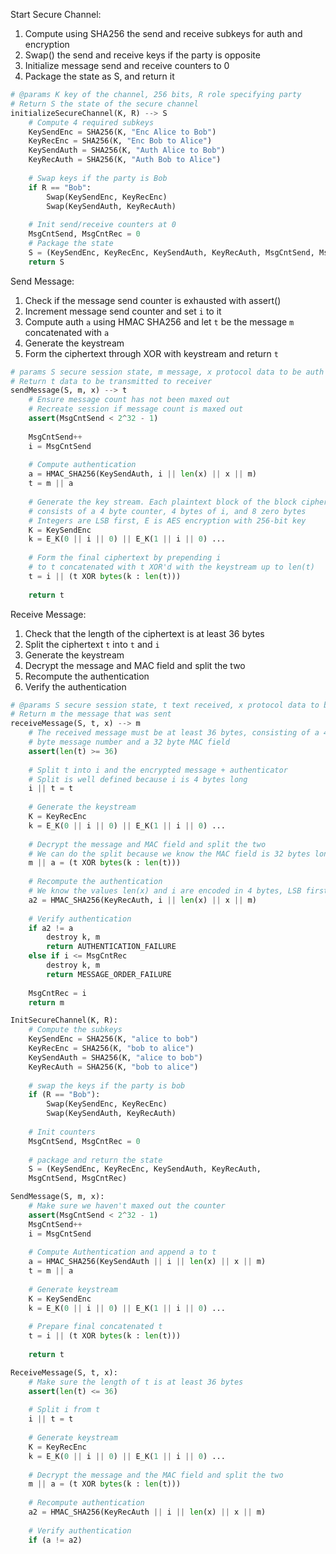 Start Secure Channel:
1) Compute using SHA256 the send and receive subkeys for auth and encryption 
2) Swap() the send and receive keys if the party is opposite 
3) Initialize message send and receive counters to 0
4) Package the state as S, and return it
```python
# @params K key of the channel, 256 bits, R role specifying party
# Return S the state of the secure channel
initializeSecureChannel(K, R) --> S
	# Compute 4 required subkeys 
	KeySendEnc = SHA256(K, "Enc Alice to Bob")
	KeyRecEnc = SHA256(K, "Enc Bob to Alice")
	KeySendAuth = SHA256(K, "Auth Alice to Bob")
	KeyRecAuth = SHA256(K, "Auth Bob to Alice")
	
	# Swap keys if the party is Bob
	if R == "Bob":
		Swap(KeySendEnc, KeyRecEnc)
		Swap(KeySendAuth, KeyRecAuth)
		
	# Init send/receive counters at 0
	MsgCntSend, MsgCntRec = 0 
	# Package the state 
	S = (KeySendEnc, KeyRecEnc, KeySendAuth, KeyRecAuth, MsgCntSend, MsgCntRec)
	return S
```

Send Message:
1) Check if the message send counter is exhausted with assert()
2) Increment message send counter and set `i` to it
3) Compute auth `a` using HMAC SHA256 and let `t` be the message `m` concatenated with `a`
4) Generate the keystream
5) Form the ciphertext through XOR with keystream and return `t`
```python 
# params S secure session state, m message, x protocol data to be auth'd 
# Return t data to be transmitted to receiver 
sendMessage(S, m, x) --> t
	# Ensure message count has not been maxed out
	# Recreate session if message count is maxed out
	assert(MsgCntSend < 2^32 - 1)
	
	MsgCntSend++ 
	i = MsgCntSend 
	
	# Compute authentication
	a = HMAC_SHA256(KeySendAuth, i || len(x) || x || m)
	t = m || a
	
	# Generate the key stream. Each plaintext block of the block cipher 
	# consists of a 4 byte counter, 4 bytes of i, and 8 zero bytes 
	# Integers are LSB first, E is AES encryption with 256-bit key 
	K = KeySendEnc 
	k = E_K(0 || i || 0) || E_K(1 || i || 0) ... 
	
	# Form the final ciphertext by prepending i 
	# to t concatenated with t XOR'd with the keystream up to len(t)
	t = i || (t XOR bytes(k : len(t)))
	
	return t
```

Receive Message:
1) Check that the length of the ciphertext is at least 36 bytes 
2) Split the ciphertext `t` into `t` and `i`
3) Generate the keystream
4) Decrypt the message and MAC field and split the two 
5) Recompute the authentication 
6) Verify the authentication
```python 
# @params S secure session state, t text received, x protocol data to be auth'd
# Return m the message that was sent 
receiveMessage(S, t, x) --> m 
	# The received message must be at least 36 bytes, consisting of a 4
	# byte message number and a 32 byte MAC field 
	assert(len(t) >= 36)
	
	# Split t into i and the encrypted message + authenticator 
	# Split is well defined because i is 4 bytes long
	i || t = t
	
	# Generate the keystream 
	K = KeyRecEnc
	k = E_K(0 || i || 0) || E_K(1 || i || 0) ... 
	
	# Decrypt the message and MAC field and split the two 
	# We can do the split because we know the MAC field is 32 bytes long 
	m || a = (t XOR bytes(k : len(t))) 
	
	# Recompute the authentication 
	# We know the values len(x) and i are encoded in 4 bytes, LSB first 
	a2 = HMAC_SHA256(KeyRecAuth, i || len(x) || x || m)
	
	# Verify authentication 
	if a2 != a
		destroy k, m
		return AUTHENTICATION_FAILURE
	else if i <= MsgCntRec 
		destroy k, m
		return MESSAGE_ORDER_FAILURE 
	
	MsgCntRec = i 
	return m 
```








```Python 
InitSecureChannel(K, R):
	# Compute the subkeys 
	KeySendEnc = SHA256(K, "alice to bob")
	KeyRecEnc = SHA256(K, "bob to alice")
	KeySendAuth = SHA256(K, "alice to bob")
	KeyRecAuth = SHA256(K, "bob to alice")
	
	# swap the keys if the party is bob 
	if (R == "Bob"):
		Swap(KeySendEnc, KeyRecEnc)
		Swap(KeySendAuth, KeyRecAuth)
		
	# Init counters 
	MsgCntSend, MsgCntRec = 0 
	
	# package and return the state 
	S = (KeySendEnc, KeyRecEnc, KeySendAuth, KeyRecAuth,
	MsgCntSend, MsgCntRec)
```
```Python 
SendMessage(S, m, x):
	# Make sure we haven't maxed out the counter 
	assert(MsgCntSend < 2^32 - 1)
	MsgCntSend++ 
	i = MsgCntSend 
	
	# Compute Authentication and append a to t
	a = HMAC_SHA256(KeySendAuth || i || len(x) || x || m)
	t = m || a
	
	# Generate keystream 
	K = KeySendEnc
	k = E_K(0 || i || 0) || E_K(1 || i || 0) ...
	
	# Prepare final concatenated t 
	t = i || (t XOR bytes(k : len(t)))
	
	return t 
```
```python 
ReceiveMessage(S, t, x):
	# Make sure the length of t is at least 36 bytes 
	assert(len(t) <= 36)
	
	# Split i from t
	i || t = t 
	
	# Generate keystream 
	K = KeyRecEnc
	k = E_K(0 || i || 0) || E_K(1 || i || 0) ... 
	
	# Decrypt the message and the MAC field and split the two
	m || a = (t XOR bytes(k : len(t)))
	
	# Recompute authentication 
	a2 = HMAC_SHA256(KeyRecAuth || i || len(x) || x || m)
	
	# Verify authentication 
	if (a != a2)
```









